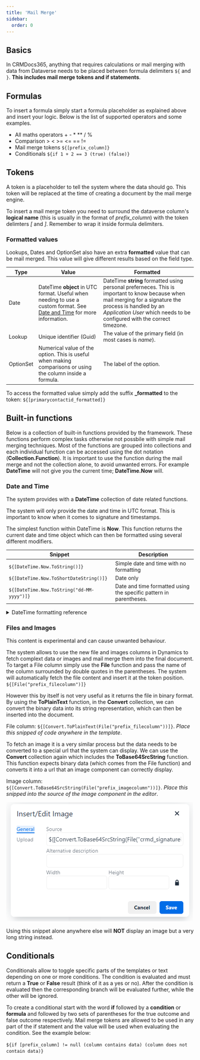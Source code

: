 ```yaml
---
title: 'Mail Merge'
sidebar:
  order: 0
---
```


## Basics

In CRMDocs365, anything that requires calculations or mail merging with data from Dataverse needs to be placed between formula delimiters `${` and `}`. **This includes mail merge tokens and if statements**.

## Formulas

To insert a formula simply start a formula placeholder as explained above and insert your logic. Below is the list of supported operators and some examples.

- All maths operators + - \* \*\* / %
- Comparison > < >= <= == !=
- Mail merge tokens `${[prefix_column]}`
- Conditionals `${if 1 + 2 == 3 (true) (false)}`

## Tokens

A token is a placeholder to tell the system where the data should go. This token will be replaced at the time of creating a document by the mail merge engine.

To insert a mail merge token you need to surround the dataverse column's **logical name** (this is usually in the format of _prefix_column_) with the token delimters _[_ and _]_. Remember to wrap it inside formula delimiters.

### Formatted values

Lookups, Dates and OptionSet also have an extra **formatted** value that can be mail merged. This value will give different results based on the field type.

| Type      | Value                                                                                                                                    | Formatted                                                                                                                                                                                                                             |
| --------- | ---------------------------------------------------------------------------------------------------------------------------------------- | ------------------------------------------------------------------------------------------------------------------------------------------------------------------------------------------------------------------------------------- |
| Date      | DateTime **object** in UTC format. Useful when needing to use a custom format. See [Date and Time](#date-and-time) for more information. | DateTime **string** formatted using personal preferneces. This is important to know because when mail merging for a signature the process is handled by an _Application User_ which needs to be configured with the correct timezone. |
| Lookup    | Unique identifier (Guid)                                                                                                                 | The value of the primary field (in most cases is _name_).                                                                                                                                                                             |
| OptionSet | Numerical value of the option. This is useful when making comparisons or using the column inside a formula.                              | The label of the option.                                                                                                                                                                                                              |

To access the formatted value simply add the suffix **\_formatted** to the token: `${[primarycontactid_formatted]}`

## Built-in functions

Below is a collection of built-in functions provided by the framework. These functions perform complex tasks otherwise not possbile with simple mail merging techniques. Most of the functions are grouped into collections and each individual function can be accessed using the dot notation (**Collection.Function**). It is important to use the function during the mail merge and not the collection alone, to avoid unwanted errors. For example **DateTime** will not give you the current time; **DateTime.Now** will.

### Date and Time

The system provides with a **DateTime** collection of date related functions.

The system will only provide the date and time in UTC format. This is important to know when it comes to signature and timestamps.

The simplest function within DateTime is **Now**. This function returns the current date and time object which can then be formatted using several different modifiers.

| Snippet                                    | Description                                                        |
| ------------------------------------------ | ------------------------------------------------------------------ |
| `${[DateTime.Now.ToString()]}`             | Simple date and time with no formatting                            |
| `${[DateTime.Now.ToShortDateString()]}`    | Date only                                                          |
| `${[DateTime.Now.ToString("dd-MM-yyyy")]}` | Date and time formatted using the specific pattern in parentheses. |

<details>
<summary>DateTime formatting reference</summary>

The table below explains in details how to use the formatting options for a date object. Some of the formatting are quite advanced and are only used in special cases.

| Token     | Description                                                                                                                                                      |
| --------- | ---------------------------------------------------------------------------------------------------------------------------------------------------------------- |
| d         | Day of the month as a number from 1 through 31.                                                                                                                  |
| dd        | Day of the month as a number from 01 through 31.                                                                                                                 |
| ddd       | Abbreviated name of the day (Mon, Tue, etc.).                                                                                                                    |
| dddd      | Full name of the day (Monday, Tuesday, etc.).                                                                                                                    |
| h         | 12-hour clock hour (7).                                                                                                                                          |
| hh        | 12-hour clock hour with leading zero (07).                                                                                                                       |
| H         | 24-hour clock hour (19).                                                                                                                                         |
| HH        | 24-hour clock hour with leading zero.                                                                                                                            |
| m         | Minutes.                                                                                                                                                         |
| mm        | Minutes with leading zero.                                                                                                                                       |
| M         | Month number (5).                                                                                                                                                |
| MM        | Month number with leading zero (05).                                                                                                                             |
| MMM       | Abbreviated month name (Nov, Dec, etc.).                                                                                                                         |
| MMMM      | Full month name (November, December, etc.).                                                                                                                      |
| s         | Seconds.                                                                                                                                                         |
| ss        | Seconds with leading zero.                                                                                                                                       |
| t         | Abbreviated AM / PM (A or P).                                                                                                                                    |
| tt        | AM / PM.                                                                                                                                                         |
| y         | Up to two digits year (24).                                                                                                                                      |
| yy        | Up to three digits year with leding zero (024).                                                                                                                  |
| yyy       | Full year (2024).                                                                                                                                                |
| yyyy      | Full year with leading zero (2024).                                                                                                                              |
| K         | Timezone information (+05:00).                                                                                                                                   |
| z         | Signed offset of the local operating system time zone from UTC, measured in hours (+4).                                                                          |
| zz        | Same as **z** but with leading 0 (+04).                                                                                                                          |
| zzz       | Same as **zz** but measured in hours and minutes (+04:00).                                                                                                       |
| f-fffffff | Each **f** represents a significant digit in the seconds fraction. a single f represents tenths of a second while seven fs represent ten-millionths of a second. |

Below are some example snippets that can be quickly referenced and used in your templates.
| Snippet | Result |
|---------|--------|
| `${[DateTime.Now.ToString("MM/dd/yyyy")]}` | 05/29/2015 |
| `${[DateTime.Now.ToString("dddd, dd MMMM yyyy")]}` | Friday, 29 May 2015 |
| `${[DateTime.Now.ToString("dddd, dd MMMM yyyy")]}` | Friday, 29 May 2015 05:50 |
| `${[DateTime.Now.ToString("dddd, dd MMMM yyyy")]}` | Friday, 29 May 2015 05:50 AM |
| `${[DateTime.Now.ToString("dddd, dd MMMM yyyy")]}` | Friday, 29 May 2015 5:50 |
| `${[DateTime.Now.ToString("dddd, dd MMMM yyyy")]}` | Friday, 29 May 2015 5:50 AM |
| `${[DateTime.Now.ToString("dddd, dd MMMM yyyy HH:mm:ss")]}` | Friday, 29 May 2015 05:50:06 |
| `${[DateTime.Now.ToString("MM/dd/yyyy HH:mm")]}` | 05/29/2015 05:50 |
| `${[DateTime.Now.ToString("MM/dd/yyyy hh:mm tt")]}` | 05/29/2015 05:50 AM |
| `${[DateTime.Now.ToString("MM/dd/yyyy H:mm")]}` | 05/29/2015 5:50 |
| `${[DateTime.Now.ToString("MM/dd/yyyy h:mm tt")]}` | 05/29/2015 5:50 AM |
| `${[DateTime.Now.ToString("MM/dd/yyyy HH:mm:ss")]}` | 05/29/2015 05:50:06 |
| `${[DateTime.Now.ToString("MMMM dd")]}` | May 29 |
| `${[DateTime.Now.ToString("yyyy-MM-ddTHH:mm:ss.fffffffK")]}` | 2015-05-16T05:50:06.7199222-04:00 |
| `${[DateTime.Now.ToString("ddd, dd MMM yyy HH:mm:ss GMT")]}` | Fri, 16 May 2015 05:50:06 GMT |
| `${[DateTime.Now.ToString("yyyy-MM-ddTHH:mm:ss")]}` | 2015-05-16T05:50:06 |
| `${[DateTime.Now.ToString("HH:mm")]}` | 05:50 |
| `${[DateTime.Now.ToString("hh:mm tt")]}` | 05:50 AM |
| `${[DateTime.Now.ToString("H:mm")]}` | 5:50 |
| `${[DateTime.Now.ToString("h:mm tt")]}` | 5:50 AM |
| `${[DateTime.Now.ToString("HH:mm:ss")]}` | 05:50:06 |
| `${[DateTime.Now.ToString("yyyy MMMM")]}` | 2015 May |

</details>

### Files and Images

This content is experimental and can cause unwanted behaviour.

The system allows to use the new file and images columns in Dynamics to fetch complext data or images and mail merge them into the final document. To target a File column simply use the **File** function and pass the name of the column surrounded by double quotes in the parentheses. The system will automatically fetch the file content and insert it at the token position. `${[File("prefix_filecolumn")]}`

However this by itself is not very useful as it returns the file in binary format. By using the **ToPlainText** function, in the **Convert** collection, we can convert the binary data into its string representation, which can then be inserted into the document.

File column: `${[Convert.ToPlainText(File("prefix_filecolumn"))]}`. _Place this snipped of code anywhere in the template_.

To fetch an image it is a very similar process but the data needs to be converted to a special url that the system can display. We can use the **Convert** collection again which includes the **ToBase64SrcString** function. This function expects binary data (which comes from the File function) and converts it into a url that an image component can correctly display.

Image column: `${[Convert.ToBase64SrcString(File("prefix_imagecolumn"))]}`. _Place this snipped into the source of the image component in the editor_.

![image source component](../../../assets/dms/images/image-dialog.png)

Using this snippet alone anywhere else will **NOT** display an image but a very long string instead.

## Conditionals

Conditionals allow to toggle specific parts of the templates or text depending on one or more conditions. The condition is evaluated and must return a **True** or **False** result (think of it as a yes or no). After the condition is evaluated then the corresponding branch will be evaluated further, while the other will be ignored.

To create a conditional start with the word **if** followed by a **condition** or **formula** and followed by two sets of parentheses for the true outcome and false outcome respectively. Mail merge tokens are allowed to be used in any part of the if statement and the value will be used when evaluating the condition. See the example below:

`${if [prefix_column] != null (column contains data) (column does not contain data)}`

